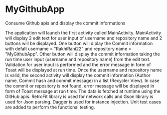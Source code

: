 # MyGithubApp
 Consume Github apis and display the commit informations
 
 The application will launch the first activity called MainActivity.
 MainActivity will display 2 edit text for user input of username and repository name and 2 buttons will be displayed.
 One button will diplay the Commit information with defalt username = "RakhiRani22" and repository name = "MyGithubApp".
 Other button will display the commit information taking the run time user input (username and repository name) from the edit text.
 Validation for user input is performed and the error message in form of Toast will be displayed at run time.
 Once the username and repository name is valid, the second activity will display the commit information (Author name, Commit hash and commit message) in a list  (Recycler View).
 In case the commit or repository is not found, error message will be displayed in form of Toast message at run time.
The data is fetched at runtime using the GitHub apis. RetroFit library is used for network calls and Gson library is used for Json parsing.
Dagger is used for instance injection.
Unit test cases are added to perform the functional testing.
